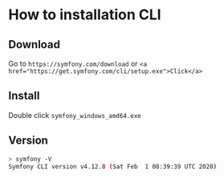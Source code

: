 # How to installation CLI

## Download

Go to `https://symfony.com/download` or `<a href="https://get.symfony.com/cli/setup.exe">Click</a>`

## Install

Double click `symfony_windows_amd64.exe`

## Version

```bash
> symfony -V
Symfony CLI version v4.12.8 (Sat Feb  1 08:39:39 UTC 2020)
```
